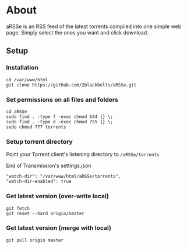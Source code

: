 # About
aRSSe is an RSS feed of the latest torrents compiled into one simple web page. Simply select the ones you want and click download. 

## Setup

### Installation
```
cd /var/www/html
git clone https://github.com/2blackbelts/aRSSe.git

```

### Set permissions on all files and folders
```
cd aRSSe
sudo find . -type f -exec chmod 644 {} \;
sudo find . -type d -exec chmod 755 {} \;
sudo chmod 777 torrents
```

### Setup torrent directory
Point your Torrent client's listening directory to ```/aRSSe/torrents```

End of Transmission's settings.json
```
"watch-dir": "/var/www/html/aRSSe/torrents",
"watch-dir-enabled": true
```

### Get latest version (over-write local)
```
git fetch
git reset --hard origin/master
```
### Get latest version (merge with local)
```
git pull origin master
```
